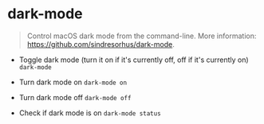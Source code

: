 # dark-mode
> Control macOS dark mode from the command-line.
> More information: <https://github.com/sindresorhus/dark-mode>.

- Toggle dark mode (turn it on if it's currently off, off if it's currently on)
`dark-mode`

- Turn dark mode on
`dark-mode on`

- Turn dark mode off
`dark-mode off`

- Check if dark mode is on
`dark-mode status`
